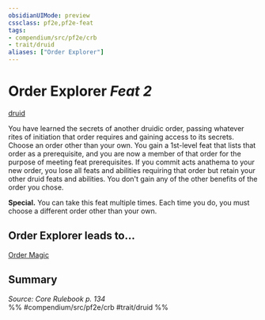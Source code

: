 ```yaml
---
obsidianUIMode: preview
cssclass: pf2e,pf2e-feat
tags:
- compendium/src/pf2e/crb
- trait/druid
aliases: ["Order Explorer"]
---
```

# Order Explorer  *Feat 2*  
[druid](/rules/traits/druid.md)  


You have learned the secrets of another druidic order, passing whatever rites of initiation that order requires and gaining access to its secrets. Choose an order other than your own. You gain a 1st-level feat that lists that order as a prerequisite, and you are now a member of that order for the purpose of meeting feat prerequisites. If you commit acts anathema to your new order, you lose all feats and abilities requiring that order but retain your other druid feats and abilities. You don't gain any of the other benefits of the order you chose.

**Special.** You can take this feat multiple times. Each time you do, you must choose a different order other than your own.

## Order Explorer leads to...

[Order Magic](/compendium/feats/order-magic.md)

## Summary

*Source: Core Rulebook p. 134*  
%% #compendium/src/pf2e/crb #trait/druid %%